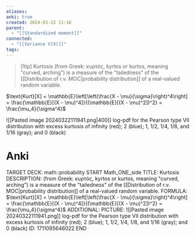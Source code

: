 ```yaml
---
aliases: 
anki: true
created: 2024-03-22 11:16
parent:
  - "[[Standardized moment]]"
connected:
  - "[[Variance V(X)]]"
tags:
---
```



> [!tip] Kurtosis 
(from Greek: κυρτός, kyrtos or kurtos, meaning "curved, arching") 
is a measure of the "tailedness" of the [[Distribution of r.v. MOC|probability distribution]] of a real-valued random variable.

$\text{Kurt}[X] = \mathbb{E}\left[\left(\frac{X - \mu}{\sigma}\right)^4\right] = \frac{\mathbb{E}[(X - \mu)^4]}{(\mathbb{E}[(X - \mu)^2])^2} = \frac{\mu_4}{\sigma^4}$

![[Pasted image 20240322111941.png|400]]
log-pdf for the Pearson type VII distribution with excess kurtosis of infinity (red); 2 (blue); 1, 1/2, 1/4, 1/8, and 1/16 (gray); and 0 (black)

# Anki
TARGET DECK: math::probability
START
Math_ONE_side
TITLE: Kurtosis
DESCRIPTION: 
(from Greek: κυρτός, kyrtos or kurtos, meaning "curved, arching") 
is a measure of the "tailedness" of the [[Distribution of r.v. MOC|probability distribution]] of a real-valued random variable.
FORMULA: $\text{Kurt}[X] = \mathbb{E}\left[\left(\frac{X - \mu}{\sigma}\right)^4\right] = \frac{\mathbb{E}[(X - \mu)^4]}{(\mathbb{E}[(X - \mu)^2])^2} = \frac{\mu_4}{\sigma^4}$
ADDITIONAL:
PICTURE:
![[Pasted image 20240322111941.png]]
log-pdf for the Pearson type VII distribution with excess kurtosis of infinity (red); 2 (blue); 1, 1/2, 1/4, 1/8, and 1/16 (gray); and 0 (black)
ID: 1711095646022
END